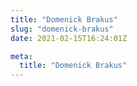 ```yaml
---
title: "Domenick Brakus"
slug: "domenick-brakus"
date: 2021-02-15T16:24:01Z

meta:
  title: "Domenick Brakus"
---
```


